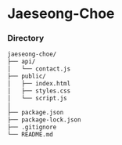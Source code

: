 # Jaeseong-Choe

### Directory

```zsh
jaeseong-choe/
├── api/
│   └── contact.js
├── public/
│   ├── index.html
│   ├── styles.css
│   └── script.js
│
├── package.json
├── package-lock.json
├── .gitignore
└── README.md
```
